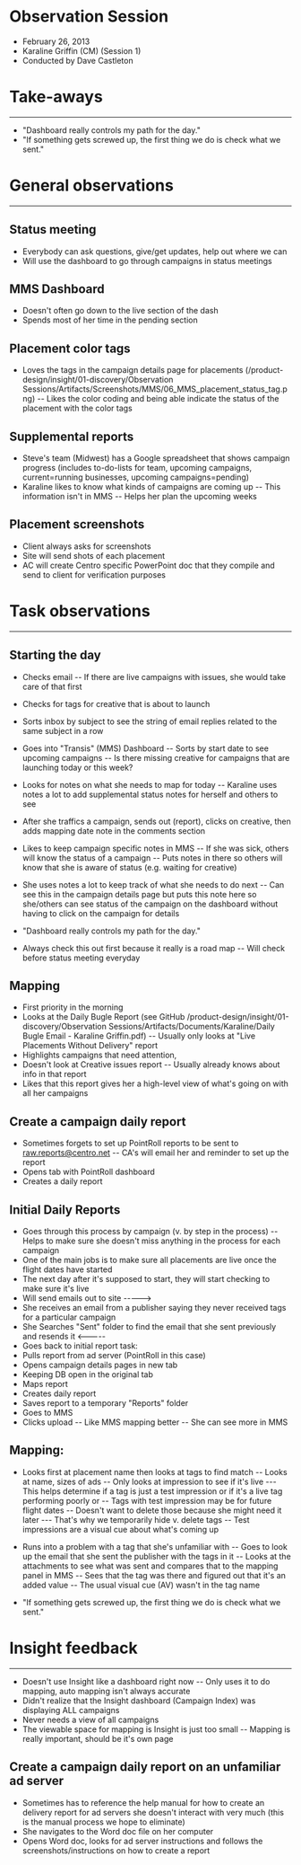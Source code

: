 # Observation Session
- February 26, 2013
- Karaline Griffin (CM) (Session 1)
- Conducted by Dave Castleton


# Take-aways
________________________________________________________________
- "Dashboard really controls my path for the day."
- "If something gets screwed up, the first thing we do is check what we sent."


# General observations
________________________________________________________________

## Status meeting
- Everybody can ask questions, give/get updates, help out where we can
- Will use the dashboard to go through campaigns in status meetings

## MMS Dashboard
- Doesn't often go down to the live section of the dash
- Spends most of her time in the pending section

## Placement color tags
- Loves the tags in the campaign details page for placements 
(/product-design/insight/01-discovery/Observation Sessions/Artifacts/Screenshots/MMS/06_MMS_placement_status_tag.png)
-- Likes the color coding and being able indicate the status of the placement with the color tags

## Supplemental reports
- Steve's team (Midwest) has a Google spreadsheet that shows campaign progress (includes to-do-lists for team, upcoming campaigns, current=running businesses, upcoming campaigns=pending)
- Karaline likes to know what kinds of campaigns are coming up
-- This information isn't in MMS
-- Helps her plan the upcoming weeks

## Placement screenshots
- Client always asks for screenshots
- Site will send shots of each placement 
- AC will create Centro specific PowerPoint doc that they compile and send to client for verification purposes


# Task observations
________________________________________________________________

## Starting the day
- Checks email
-- If there are live campaigns with issues, she would take care of that first
- Checks for tags for creative that is about to launch
- Sorts inbox by subject to see the string of email replies related to the same subject in a row

- Goes into "Transis" (MMS) Dashboard
-- Sorts by start date to see upcoming campaigns
-- Is there missing creative for campaigns that are launching today or this week?
- Looks for notes on what she needs to map for today
-- Karaline uses notes a lot to add supplemental status notes for herself and others to see
- After she traffics a campaign, sends out (report), clicks on creative, then adds mapping date note in the comments section
- Likes to keep campaign specific notes in MMS
-- If she was sick, others will know the status of a campaign
-- Puts notes in there so others will know that she is aware of status (e.g. waiting for creative)
- She uses notes a lot to keep track of what she needs to do next
-- Can see this in the campaign details page but puts this note here so she/others can see status of the campaign on the dashboard without having to click on the campaign for details

- "Dashboard really controls my path for the day."
- Always check this out first because it really is a road map
-- Will check before status meeting everyday



## Mapping
- First priority in the morning
- Looks at the Daily Bugle Report (see GitHub /product-design/insight/01-discovery/Observation Sessions/Artifacts/Documents/Karaline/Daily Bugle Email - Karaline Griffin.pdf)
-- Usually only looks at "Live Placements Without Delivery" report
- Highlights campaigns that need attention,
- Doesn't look at Creative issues report
-- Usually already knows about info in that report
- Likes that this report gives her a high-level view of what's going on with all her campaigns


## Create a campaign daily report
- Sometimes forgets to set up PointRoll reports to be sent to raw.reports@centro.net
-- CA's will email her and reminder to set up the report 
- Opens tab with PointRoll dashboard
- Creates a daily report


## Initial Daily Reports
- Goes through this process by campaign (v. by step in the process)
-- Helps to make sure she doesn't miss anything in the process for each campaign
- One of the main jobs is to make sure all placements are live once the flight dates have started
- The next day after it's supposed to start, they will start checking to make sure it's live
- Will send emails out to site 
----->
- She receives an email from a publisher saying they never received tags for a particular campaign
- She Searches "Sent" folder to find the email that she sent previously and resends it
<-----
- Goes back to initial report task:
- Pulls report from ad server (PointRoll in this case)
- Opens campaign details pages in new tab
- Keeping DB open in the original tab
- Maps report
- Creates daily report
- Saves report to a temporary "Reports" folder
- Goes to MMS
- Clicks upload
-- Like MMS mapping better
-- She can see more in MMS

## Mapping:
- Looks first at placement name then looks at tags to find match 
-- Looks at name, sizes of ads 
-- Only looks at impression to see if it's live
--- This helps determine if a tag is just a test impression or if it's a live tag performing poorly or
-- Tags with test impression may be for future flight dates
-- Doesn't want to delete those because she might need it later
--- That's why we temporarily hide v. delete tags
-- Test impressions are a visual cue about what's coming up

- Runs into a problem with a tag that she's unfamiliar with
-- Goes to look up the email that she sent the publisher with the tags in it
-- Looks at the attachments to see what was sent and compares that to the mapping panel in MMS
-- Sees that the tag was there and figured out that it's an added value
-- The usual visual cue (AV) wasn't in the tag name

- "If something gets screwed up, the first thing we do is check what we sent."

# Insight feedback
________________________________________________________________
- Doesn't use Insight like a dashboard right now
-- Only uses it to do mapping, auto mapping isn't always accurate 
- Didn't realize that the Insight dashboard (Campaign Index) was displaying ALL campaigns
- Never needs a view of all campaigns
- The viewable space for mapping is Insight is just too small
-- Mapping is really important, should be it's own page

## Create a campaign daily report on an unfamiliar ad server
- Sometimes has to reference the help manual for how to create an delivery report for ad servers she doesn't interact with very much (this is the manual process we hope to eliminate)
- She navigates to the Word doc file on her computer
- Opens Word doc, looks for ad server instructions and follows the screenshots/instructions on how to create a report



